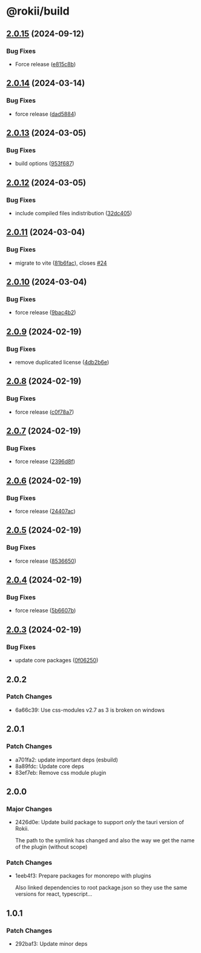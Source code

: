 # @rokii/build

## [2.0.15](https://github.com/RokiiApp/app/compare/build-v2.0.14...build-v2.0.15) (2024-09-12)


### Bug Fixes

* Force release ([e815c8b](https://github.com/RokiiApp/app/commit/e815c8bf6d7b72d6e4791d4760b3d70eb6cadbed))

## [2.0.14](https://github.com/RokiiApp/app/compare/build-v2.0.13...build-v2.0.14) (2024-03-14)


### Bug Fixes

* force release ([dad5884](https://github.com/RokiiApp/app/commit/dad5884f88c335bc2581893c2790f572b75b0a73))

## [2.0.13](https://github.com/RokiiApp/app/compare/build-v2.0.12...build-v2.0.13) (2024-03-05)


### Bug Fixes

* build options ([953f687](https://github.com/RokiiApp/app/commit/953f687d26f32b19c0ac2ac23ee678b1564929d2))

## [2.0.12](https://github.com/RokiiApp/app/compare/build-v2.0.11...build-v2.0.12) (2024-03-05)


### Bug Fixes

* include compiled files indistribution ([32dc405](https://github.com/RokiiApp/app/commit/32dc40560349c75ac618694f6ca24f51985afeae))

## [2.0.11](https://github.com/RokiiApp/app/compare/build-v2.0.10...build-v2.0.11) (2024-03-04)


### Bug Fixes

* migrate to vite ([81b6fac](https://github.com/RokiiApp/app/commit/81b6fac8d813bec2ad44c53a93e8521fde40932f)), closes [#24](https://github.com/RokiiApp/app/issues/24)

## [2.0.10](https://github.com/RokiiApp/app/compare/build-v2.0.9...build-v2.0.10) (2024-03-04)


### Bug Fixes

* force release ([9bac4b2](https://github.com/RokiiApp/app/commit/9bac4b2e4184a9ff5b809ed1de8a3f300868e9bc))

## [2.0.9](https://github.com/RokiiApp/app/compare/build-v2.0.8...build-v2.0.9) (2024-02-19)


### Bug Fixes

* remove duplicated license ([4db2b6e](https://github.com/RokiiApp/app/commit/4db2b6edb749fdd46ba50add5667cf8d97ca927c))

## [2.0.8](https://github.com/RokiiApp/app/compare/build-v2.0.7...build-v2.0.8) (2024-02-19)


### Bug Fixes

* force release ([c0f78a7](https://github.com/RokiiApp/app/commit/c0f78a7ebd0cf6b37da2dfc47321231446ae7dde))

## [2.0.7](https://github.com/RokiiApp/app/compare/build-v2.0.6...build-v2.0.7) (2024-02-19)


### Bug Fixes

* force release ([2396d8f](https://github.com/RokiiApp/app/commit/2396d8f1a3f5dba2eff5929fc71cac2940eaf8a0))

## [2.0.6](https://github.com/RokiiApp/app/compare/build-v2.0.5...build-v2.0.6) (2024-02-19)


### Bug Fixes

* force release ([24407ac](https://github.com/RokiiApp/app/commit/24407ac90d42d775cd720c2fa539a24da0b54acf))

## [2.0.5](https://github.com/RokiiApp/app/compare/build-v2.0.4...build-v2.0.5) (2024-02-19)


### Bug Fixes

* force release ([8536650](https://github.com/RokiiApp/app/commit/85366504572a6193993f1d265936168a6868e5d0))

## [2.0.4](https://github.com/RokiiApp/app/compare/build-v2.0.3...build-v2.0.4) (2024-02-19)


### Bug Fixes

* force release ([5b6607b](https://github.com/RokiiApp/app/commit/5b6607b697700de5f557c7955bd0c6887969a1eb))

## [2.0.3](https://github.com/RokiiApp/app/compare/build-v2.0.2...build-v2.0.3) (2024-02-19)


### Bug Fixes

* update core packages ([0f06250](https://github.com/RokiiApp/app/commit/0f06250c60db08cb6a73c1e88871a187f2310fdc))

## 2.0.2

### Patch Changes

- 6a66c39: Use css-modules v2.7 as 3 is broken on windows

## 2.0.1

### Patch Changes

- a701fa2: update important deps (esbuild)
- 8a89fdc: Update core deps
- 83ef7eb: Remove css module plugin

## 2.0.0

### Major Changes

- 2426d0e: Update build package to support _only_ the tauri version of Rokii.

  The path to the symlink has changed and also the way we get the name of the plugin (without scope)

### Patch Changes

- 1eeb4f3: Prepare packages for monorepo with plugins

  Also linked dependencies to root package.json so they use the same versions for react, typescript...

## 1.0.1

### Patch Changes

- 292baf3: Update minor deps
